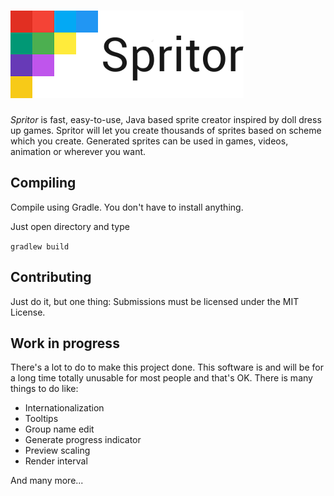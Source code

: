 ![Spritor](https://raw.githubusercontent.com/PoprostuRonin/spritor/master/logo.png)
=========
*Spritor* is fast, easy-to-use, Java based sprite creator inspired by doll dress up games.
Spritor will let you create thousands of sprites based on scheme which you create. Generated sprites can be used in games, videos, animation or wherever you want.

Compiling
------------
Compile using Gradle. You don't have to install anything.

Just open directory and type

`gradlew build`

Contributing
------------
Just do it, but one thing:
Submissions must be licensed under the MIT License.

Work in progress
------------
There's a lot to do to make this project done.
This software is and will be for a long time totally unusable for most people and that's OK. There is many things to do like:
* Internationalization
* Tooltips
* Group name edit
* Generate progress indicator
* Preview scaling
* Render interval

And many more...

